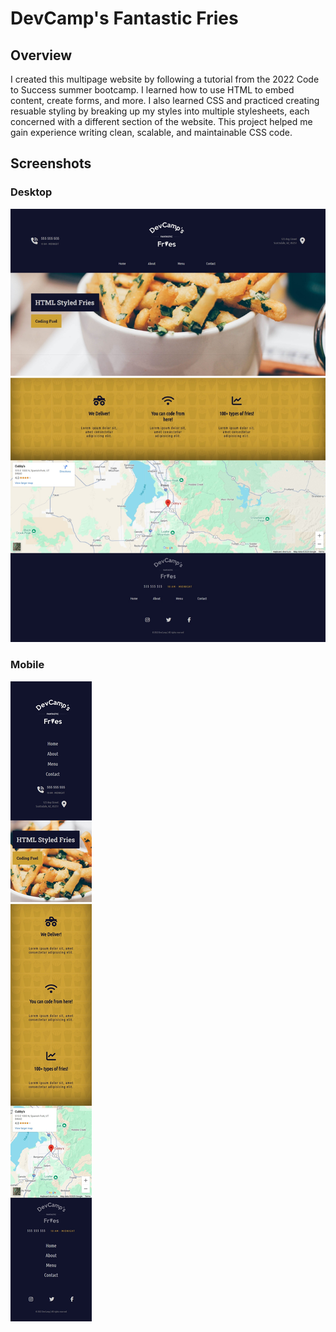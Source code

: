 # DevCamp's Fantastic Fries

## Overview
I created this multipage website by following a tutorial from the 2022 Code to Success summer bootcamp. I learned how to use HTML to embed content, create forms, and more. I also learned CSS and practiced creating resuable styling by breaking up my styles into multiple stylesheets, each concerned with a different section of the website. This project helped me gain experience writing clean, scalable, and maintainable CSS code.

## Screenshots
### Desktop
![DevCamp's Fantastic Fries Homepage on Desktop](./homepage-desktop.jpeg)

### Mobile
![DevCamp's Fantastic Fries Homepage on Mobile](./homepage-mobile.jpeg)
